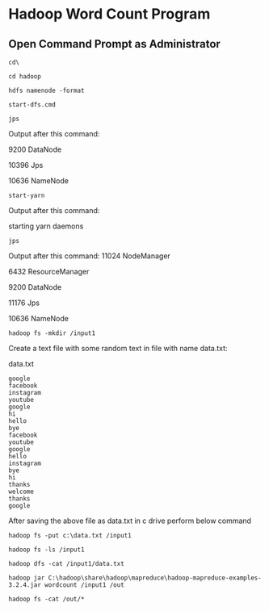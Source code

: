# Hadoop Word Count Program

## Open Command Prompt as Administrator

```
cd\
```

```
cd hadoop
```

```
hdfs namenode -format
```

```
start-dfs.cmd
```

```
jps
```

Output after this command:

9200 DataNode

10396 Jps

10636 NameNode

```
start-yarn
```

Output after this command:

starting yarn daemons

```
jps
```

Output after this command:
11024 NodeManager

6432 ResourceManager

9200 DataNode

11176 Jps

10636 NameNode

```
hadoop fs -mkdir /input1
```

Create a text file with some random text in file with name data.txt:

data.txt

```
google
facebook
instagram
youtube
google
hi
hello
bye
facebook
youtube
google
hello
instagram
bye
hi
thanks
welcome
thanks
google
```

After saving the above file as data.txt in c drive perform below command

```
hadoop fs -put c:\data.txt /input1
```

```
hadoop fs -ls /input1
```

```
hadoop dfs -cat /input1/data.txt
```

```
hadoop jar C:\hadoop\share\hadoop\mapreduce\hadoop-mapreduce-examples-3.2.4.jar wordcount /input1 /out
```

```
hadoop fs -cat /out/*
```
